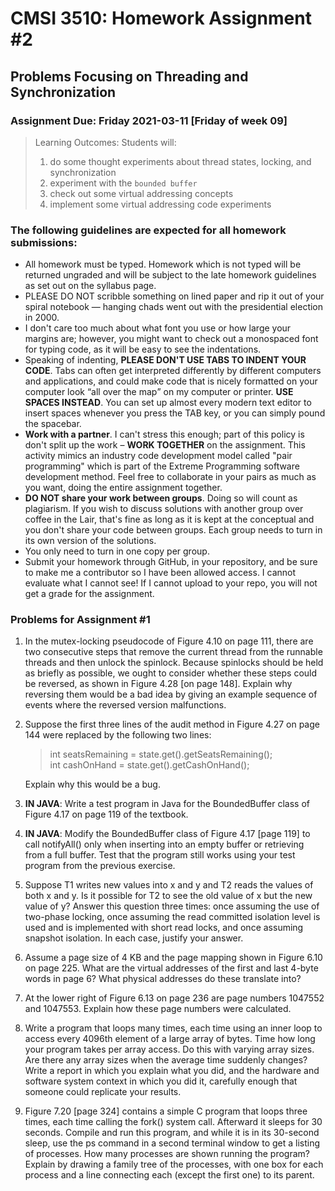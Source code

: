 # CMSI 3510: Homework Assignment #2
## Problems Focusing on Threading and Synchronization
### Assignment Due: Friday 2021-03-11 [Friday of week 09]

<blockquote>
Learning Outcomes: Students will:
    
1. do some thought experiments about thread states, locking, and synchronization
1. experiment with the <code>bounded buffer</code>
1. check out some virtual addressing concepts
1. implement some virtual addressing code experiments
</blockquote>

### The following guidelines are expected for all homework submissions:

* All homework must be typed. Homework which is not typed will be returned ungraded and will be subject to the late homework guidelines as set out on the syllabus page.
* PLEASE DO NOT scribble something on lined paper and rip it out of your spiral notebook — hanging chads went out with the presidential election in 2000.
* I don't care too much about what font you use or how large your margins are; however, you might want to check out a monospaced font for typing code, as it will be easy to see the indentations.
* Speaking of indenting, **PLEASE DON'T USE TABS TO INDENT YOUR CODE**.  Tabs can often get interpreted differently by different computers and applications, and could make code that is nicely formatted on your computer look <q>all over the map</q> on my computer or printer. **USE SPACES INSTEAD**. You can set up almost every modern text editor to insert spaces whenever you press the TAB key, or you can simply pound the spacebar.
* **Work with a partner**. I can't stress this enough; part of this policy is don't split up the work – **WORK TOGETHER** on the assignment. This activity mimics an industry code development model called "pair programming" which is part of the Extreme Programming software development method. Feel free to collaborate in your pairs as much as you want, doing the entire assignment together.
* **DO NOT share your work between groups**. Doing so will count as plagiarism.  If you wish to discuss solutions with another group over coffee in the Lair, that's fine as long as it is kept at the conceptual and you don't share your code between groups.  Each group needs to turn in its own version of the solutions.
* You only need to turn in one copy per group.
* Submit your homework through GitHub, in your repository, and be sure to make me a contributor so I have been allowed access. I cannot evaluate what I cannot see! If I cannot upload to your repo, you will not get a grade for the assignment.

### Problems for Assignment #1
1. In the mutex-locking pseudocode of Figure 4.10 on page 111, there are two consecutive steps that remove the current thread from the runnable threads and then unlock the spinlock. Because spinlocks should be held as briefly as possible, we ought to consider whether these steps could be reversed, as shown in Figure 4.28 [on page 148]. Explain why reversing them would be a bad idea by giving an example sequence of events where the reversed version malfunctions.
1. Suppose the first three lines of the audit method in Figure 4.27 on page 144 were replaced by the following two lines:
   <blockquote>
      int seatsRemaining = state.get().getSeatsRemaining();<br />
      int cashOnHand = state.get().getCashOnHand();
   </blockquote>
   Explain why this would be a bug.

3. <strong>IN JAVA</strong>: Write a test program in Java for the BoundedBuffer class of Figure 4.17 on page 119 of the textbook.
1. <strong>IN JAVA</strong>: Modify the BoundedBuffer class of Figure 4.17 [page 119] to call notifyAll() only when inserting into an empty buffer or retrieving from a full buffer. Test that the program still works using your test program from the previous exercise.
1. Suppose T1 writes new values into x and y and T2 reads the values of both x and y. Is it possible for T2 to see the old value of x but the new value of y? Answer this question three times: once assuming the use of two-phase locking, once assuming the read committed isolation level is used and is implemented with short read locks, and once assuming snapshot isolation. In each case, justify your answer.
1. Assume a page size of 4 KB and the page mapping shown in Figure 6.10 on page 225. What are the virtual addresses of the first and last 4-byte words in page 6? What physical addresses do these translate into?
1. At the lower right of Figure 6.13 on page 236 are page numbers 1047552 and 1047553. Explain how these page numbers were calculated.
1. Write a program that loops many times, each time using an inner loop to access every 4096th element of a large array of bytes. Time how long your program takes per array access. Do this with varying array sizes. Are there any array sizes when the average time suddenly changes? Write a report in which you explain what you did, and the hardware and software system context in which you did it, carefully enough that someone could replicate your results.
1. Figure 7.20 [page 324] contains a simple C program that loops three times, each time calling the fork() system call. Afterward it sleeps for 30 seconds. Compile and run this program, and while it is in its 30-second sleep, use the ps command in a second terminal window to get a listing of processes. How many processes are shown running the program? Explain by drawing a family tree of the processes, with one box for each process and a line connecting each (except the first one) to its parent.
